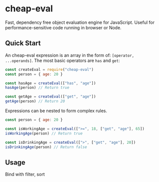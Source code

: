 # cheap-eval

Fast, dependency free object evaluation engine for JavaScript. Useful for performance-sensitive code running in browser or Node.

## Quick Start
An cheap-eval expression is an array in the form of: `[operator, ...operands]`. The most basic operators are `has` and `get`:

```js
const createEval = require("cheap-eval")
const person = { age: 20 }

const hasAge = createEval(["has", "age"])
hasAge(person) // Return true

const getAge = createEval(["get", "age"])
getAge(person) // Return 20
```

Expressions can be nested to form complex rules.

```js
const person = { age: 20 }

const isWorkingAge = createEval([">=", 18, ["get", "age"], 65])
isWorkingAge(person) // Return true

const isDrinkingAge = createEval([">", ["get", "age"], 20])
isDrinkingAge(person) // Return false

```

## Usage
Bind with filter, sort
